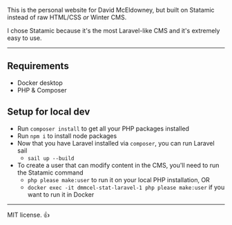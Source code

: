 This is the personal website for David McEldowney, but built on Statamic instead of raw HTML/CSS *or* Winter CMS.

I chose Statamic because it's the most Laravel-like CMS and it's extremely easy to use.

---

## Requirements
- Docker desktop
- PHP & Composer

## Setup for local dev

- Run `composer install` to get all your PHP packages installed
- Run `npm i` to install node packages
- Now that you have Laravel installed via `composer`, you can run Laravel sail
    - `sail up --build`
- To create a user that can modify content in the CMS, you'll need to run the Statamic command
    - `php please make:user` to run it on your local PHP installation, OR
    - `docker exec -it dmmcel-stat-laravel-1 php please make:user` if you want to run it in Docker

---

MIT license. 👍
